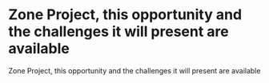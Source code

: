 # Zone Project, this opportunity and the challenges it will present are available

Zone Project, this opportunity and the challenges it will present are available